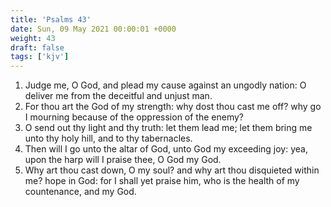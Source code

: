 ```yaml
---
title: 'Psalms 43'
date: Sun, 09 May 2021 00:00:01 +0000
weight: 43
draft: false
tags: ['kjv'] 
---
```


1. Judge me, O God, and plead my cause against an ungodly nation: O deliver me from the deceitful and unjust man.
2. For thou art the God of my strength: why dost thou cast me off? why go I mourning because of the oppression of the enemy?
3. O send out thy light and thy truth: let them lead me; let them bring me unto thy holy hill, and to thy tabernacles.
4. Then will I go unto the altar of God, unto God my exceeding joy: yea, upon the harp will I praise thee, O God my God.
5. Why art thou cast down, O my soul? and why art thou disquieted within me? hope in God: for I shall yet praise him, who is the health of my countenance, and my God.
